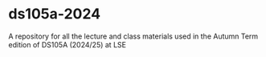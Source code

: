 # ds105a-2024
A repository for all the lecture and class materials used in the Autumn Term edition of DS105A (2024/25) at LSE
